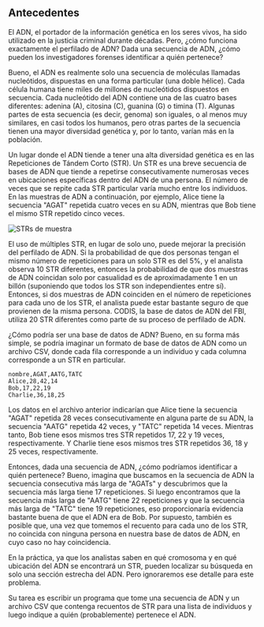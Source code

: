 Antecedentes
----------

El ADN, el portador de la información genética en los seres vivos, ha sido utilizado en la justicia criminal durante décadas. Pero, ¿cómo funciona exactamente el perfilado de ADN? Dada una secuencia de ADN, ¿cómo pueden los investigadores forenses identificar a quién pertenece?

Bueno, el ADN es realmente solo una secuencia de moléculas llamadas nucleótidos, dispuestas en una forma particular (una doble hélice). Cada célula humana tiene miles de millones de nucleótidos dispuestos en secuencia. Cada nucleótido del ADN contiene una de las cuatro bases diferentes: adenina (A), citosina (C), guanina (G) o timina (T). Algunas partes de esta secuencia (es decir, genoma) son iguales, o al menos muy similares, en casi todos los humanos, pero otras partes de la secuencia tienen una mayor diversidad genética y, por lo tanto, varían más en la población.

Un lugar donde el ADN tiende a tener una alta diversidad genética es en las Repeticiones de Tándem Corto (STR). Un STR es una breve secuencia de bases de ADN que tiende a repetirse consecutivamente numerosas veces en ubicaciones específicas dentro del ADN de una persona. El número de veces que se repite cada STR particular varía mucho entre los individuos. En las muestras de ADN a continuación, por ejemplo, Alice tiene la secuencia "AGAT" repetida cuatro veces en su ADN, mientras que Bob tiene el mismo STR repetido cinco veces.

![STRs de muestra](https://cs50.harvard.edu/x/2023/psets/6/dna/strs.png)

El uso de múltiples STR, en lugar de solo uno, puede mejorar la precisión del perfilado de ADN. Si la probabilidad de que dos personas tengan el mismo número de repeticiones para un solo STR es del 5%, y el analista observa 10 STR diferentes, entonces la probabilidad de que dos muestras de ADN coincidan solo por casualidad es de aproximadamente 1 en un billón (suponiendo que todos los STR son independientes entre sí). Entonces, si dos muestras de ADN coinciden en el número de repeticiones para cada uno de los STR, el analista puede estar bastante seguro de que provienen de la misma persona. CODIS, la base de datos de ADN del FBI, utiliza 20 STR diferentes como parte de su proceso de perfilado de ADN.

¿Cómo podría ser una base de datos de ADN? Bueno, en su forma más simple, se podría imaginar un formato de base de datos de ADN como un archivo CSV, donde cada fila corresponde a un individuo y cada columna corresponde a un STR en particular.

    nombre,AGAT,AATG,TATC
    Alice,28,42,14
    Bob,17,22,19
    Charlie,36,18,25
    

Los datos en el archivo anterior indicarían que Alice tiene la secuencia "AGAT" repetida 28 veces consecutivamente en alguna parte de su ADN, la secuencia "AATG" repetida 42 veces, y "TATC" repetida 14 veces. Mientras tanto, Bob tiene esos mismos tres STR repetidos 17, 22 y 19 veces, respectivamente. Y Charlie tiene esos mismos tres STR repetidos 36, 18 y 25 veces, respectivamente.

Entonces, dada una secuencia de ADN, ¿cómo podríamos identificar a quién pertenece? Bueno, imagina que buscamos en la secuencia de ADN la secuencia consecutiva más larga de "AGATs" y descubrimos que la secuencia más larga tiene 17 repeticiones. Si luego encontramos que la secuencia más larga de "AATG" tiene 22 repeticiones y que la secuencia más larga de "TATC" tiene 19 repeticiones, eso proporcionaría evidencia bastante buena de que el ADN era de Bob. Por supuesto, también es posible que, una vez que tomemos el recuento para cada uno de los STR, no coincida con ninguna persona en nuestra base de datos de ADN, en cuyo caso no hay coincidencia.

En la práctica, ya que los analistas saben en qué cromosoma y en qué ubicación del ADN se encontrará un STR, pueden localizar su búsqueda en solo una sección estrecha del ADN. Pero ignoraremos ese detalle para este problema.

Su tarea es escribir un programa que tome una secuencia de ADN y un archivo CSV que contenga recuentos de STR para una lista de individuos y luego indique a quién (probablemente) pertenece el ADN.